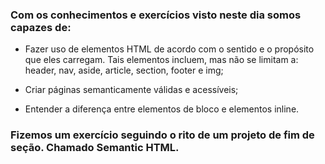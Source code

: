 ### Com os conhecimentos e exercícios visto neste dia somos capazes de:

- Fazer uso de elementos HTML de acordo com o sentido e o propósito que eles carregam. Tais elementos incluem, mas não se limitam a: header, nav, aside, article, section, footer e img;

- Criar páginas semanticamente válidas e acessíveis;

- Entender a diferença entre elementos de bloco e elementos inline.

### Fizemos um exercício seguindo o rito de um projeto de fim de seção. Chamado Semantic HTML.
